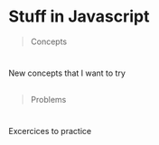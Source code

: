# Stuff in Javascript

>Concepts
#
New concepts that I want to try
##

>Problems
#
Excercices to practice
##